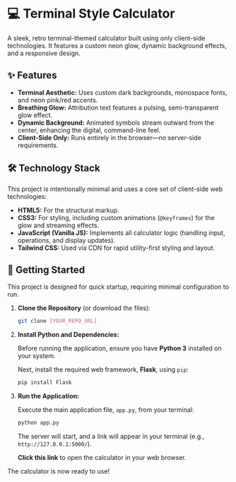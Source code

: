 # 💻 Terminal Style Calculator

A sleek, retro terminal-themed calculator built using only client-side technologies. It features a custom neon glow, dynamic background effects, and a responsive design.

## ✨ Features

* **Terminal Aesthetic:** Uses custom dark backgrounds, monospace fonts, and neon pink/red accents.
* **Breathing Glow:** Attribution text features a pulsing, semi-transparent glow effect.
* **Dynamic Background:** Animated symbols stream outward from the center, enhancing the digital, command-line feel.
* **Client-Side Only:** Runs entirely in the browser—no server-side requirements.

## 🛠️ Technology Stack

This project is intentionally minimal and uses a core set of client-side web technologies:

* **HTML5:** For the structural markup.
* **CSS3:** For styling, including custom animations (`@keyframes`) for the glow and streaming effects.
* **JavaScript (Vanilla JS):** Implements all calculator logic (handling input, operations, and display updates).
* **Tailwind CSS:** Used via CDN for rapid utility-first styling and layout.

## 🚀 Getting Started

This project is designed for quick startup, requiring minimal configuration to run.

1.  **Clone the Repository** (or download the files):
    ```bash
    git clone [YOUR_REPO_URL]
    ```

2.  **Install Python and Dependencies:**
    
    Before running the application, ensure you have **Python 3** installed on your system.
    
    Next, install the required web framework, **Flask**, using `pip`:
    
    ```bash
    pip install Flask
    ```

3.  **Run the Application:**
    
    Execute the main application file, `app.py`, from your terminal:
    
    ```bash
    python app.py
    ```
    
    The server will start, and a link will appear in your terminal (e.g., `http://127.0.0.1:5000/`).
    
    **Click this link** to open the calculator in your web browser.

The calculator is now ready to use!
